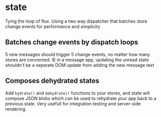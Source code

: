 # state
Tying the loop of flux. Using a two way dispatcher that batches store change events for performance and simplicity


## Batches change events by dispatch loops ##

5 new messages should trigger 5 change events, no matter how many stores
are concerned. IE in a message app, updating the unread state shouldn't be
a seperate DOM update from adding the new message text

## Composes dehydrated states ##

Add `hydrate()` and `dehydrate()` functions to your stores, and state will compose JSON blobs which can be used to rehydrate your app back to a previous state. Very usefull for integration testing and server-side rendering.

